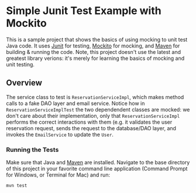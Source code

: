 # Simple Junit Test Example with Mockito

This is a sample project that shows the basics of using mocking to unit test Java code.  It uses [Junit](https://junit.org/junit4/) for testing, [Mockito](https://javadoc.io/doc/org.mockito/mockito-core/2.24.5/org/mockito/Mockito.html) for mocking, and [Maven](https://maven.apache.org/) for building & running the code.  Note, this project doesn't use the latest and greatest library verions: it's merely for learning the basics of mocking and unit testing.

## Overview

The service class to test is `ReservationServiceImpl`, which makes method calls to a fake DAO layer and email service.  Notice how in `ReservationServiceImplTest` the two dependendent classes are mocked: we don't care about their implementation, only that `ReservationServiceImpl` performs the correct interactions with them (e.g. it validates the user reservation request, sends the request to the database/DAO layer, and invokes the `EmailService` to update the `User`.


### Running the Tests

Make sure that Java and [Maven](https://maven.apache.org/) are installed.  Navigate to the base directory of this project in your favorite command line application (Command Prompt for Windows, or Terminal for Mac) and run:

`mvn test`
